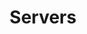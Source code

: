 ---
layout: topic
title: Servers
type: topic
num: 12
description: >
    Server-side architectures define how web applications process requests and serve responses from the server. This includes understanding client-server models, HTTP request-response cycles, and technologies like RESTful APIs and GraphQL. A solid grasp of server-side architecture is essential for building scalable and efficient web applications.
draft: 0
start_date: 2025-04-09
lectures: [21]
tutorials: [10]
---